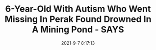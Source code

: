 ---
"title": "6-Year-Old With Autism Who Went Missing In Perak Found Drowned In A Mining Pond - SAYS"
"date": "2021-9-7 8:17:13"
"feed_name": "GOOGLENEWSMINING"
"feed_website": "https://news.google.com/search?q=mining%2Bincident&hl=en-US&gl=US&ceid=US:en"
"feed_rss": "https://news.google.com/rss/search?q=mining%2Bincident&hl=en-US&gl=US&ceid=US:en"
"link": "https://says.com/my/news/6-year-old-with-autism-who-went-missing-in-perak-found-drowned-in-a-mining-pond"
"file": "_posts/2021-1-1-582621b19b30c5c144fdf890be731dbc5af46494.md"
"accident": "0"
"drilling": "0"
---